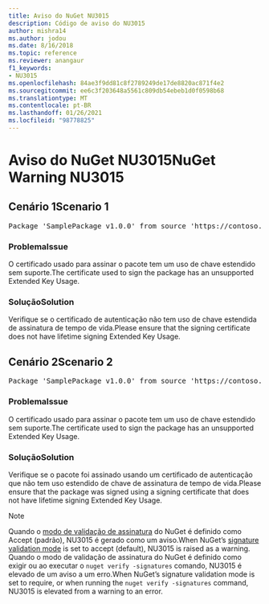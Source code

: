 ```yaml
---
title: Aviso do NuGet NU3015
description: Código de aviso do NU3015
author: mishra14
ms.author: jodou
ms.date: 8/16/2018
ms.topic: reference
ms.reviewer: anangaur
f1_keywords:
- NU3015
ms.openlocfilehash: 84ae3f9dd81c8f2789249de17de8820ac871f4e2
ms.sourcegitcommit: ee6c3f203648a5561c809db54ebeb1d0f0598b68
ms.translationtype: MT
ms.contentlocale: pt-BR
ms.lasthandoff: 01/26/2021
ms.locfileid: "98778825"
---
```

# <a name="nuget-warning-nu3015"></a><span data-ttu-id="430a5-103">Aviso do NuGet NU3015</span><span class="sxs-lookup"><span data-stu-id="430a5-103">NuGet Warning NU3015</span></span>

## <a name="scenario-1"></a><span data-ttu-id="430a5-104">Cenário 1</span><span class="sxs-lookup"><span data-stu-id="430a5-104">Scenario 1</span></span>

<pre>Package 'SamplePackage v1.0.0' from source 'https://contoso.com/index.json': The lifetime signing EKU in the primary signature's certificate is not supported.</pre>

### <a name="issue"></a><span data-ttu-id="430a5-105">Problema</span><span class="sxs-lookup"><span data-stu-id="430a5-105">Issue</span></span>

<span data-ttu-id="430a5-106">O certificado usado para assinar o pacote tem um uso de chave estendido sem suporte.</span><span class="sxs-lookup"><span data-stu-id="430a5-106">The certificate used to sign the package has an unsupported Extended Key Usage.</span></span>


### <a name="solution"></a><span data-ttu-id="430a5-107">Solução</span><span class="sxs-lookup"><span data-stu-id="430a5-107">Solution</span></span>

<span data-ttu-id="430a5-108">Verifique se o certificado de autenticação não tem uso de chave estendida de assinatura de tempo de vida.</span><span class="sxs-lookup"><span data-stu-id="430a5-108">Please ensure that the signing certificate does not have lifetime signing Extended Key Usage.</span></span>



## <a name="scenario-2"></a><span data-ttu-id="430a5-109">Cenário 2</span><span class="sxs-lookup"><span data-stu-id="430a5-109">Scenario 2</span></span>

<pre>Package 'SamplePackage v1.0.0' from source 'https://contoso.com/index.json': The lifetime signing EKU in the signing certificate is not supported.</pre>

### <a name="issue"></a><span data-ttu-id="430a5-110">Problema</span><span class="sxs-lookup"><span data-stu-id="430a5-110">Issue</span></span>

<span data-ttu-id="430a5-111">O certificado usado para assinar o pacote tem um uso de chave estendido sem suporte.</span><span class="sxs-lookup"><span data-stu-id="430a5-111">The certificate used to sign the package has an unsupported Extended Key Usage.</span></span>


### <a name="solution"></a><span data-ttu-id="430a5-112">Solução</span><span class="sxs-lookup"><span data-stu-id="430a5-112">Solution</span></span>

<span data-ttu-id="430a5-113">Verifique se o pacote foi assinado usando um certificado de autenticação que não tem uso estendido de chave de assinatura de tempo de vida.</span><span class="sxs-lookup"><span data-stu-id="430a5-113">Please ensure that the package was signed using a signing certificate that does not have lifetime signing Extended Key Usage.</span></span>


> [!Note]
> <span data-ttu-id="430a5-114">Quando o [modo de validação de assinatura](../../consume-packages/installing-signed-packages.md#configure-package-signature-requirements) do NuGet é definido como Accept (padrão), NU3015 é gerado como um aviso.</span><span class="sxs-lookup"><span data-stu-id="430a5-114">When NuGet’s [signature validation mode](../../consume-packages/installing-signed-packages.md#configure-package-signature-requirements) is set to accept (default), NU3015 is raised as a warning.</span></span> <span data-ttu-id="430a5-115">Quando o modo de validação de assinatura do NuGet é definido como exigir ou ao executar o `nuget verify -signatures` comando, NU3015 é elevado de um aviso a um erro.</span><span class="sxs-lookup"><span data-stu-id="430a5-115">When NuGet’s signature validation mode is set to require, or when running the `nuget verify -signatures` command, NU3015 is elevated from a warning to an error.</span></span> 

